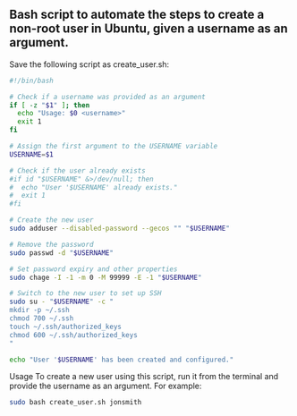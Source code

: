 ## Bash script to automate the steps to create a non-root user in Ubuntu, given a username as an argument.

Save the following script as create_user.sh:

```bash
#!/bin/bash

# Check if a username was provided as an argument
if [ -z "$1" ]; then
  echo "Usage: $0 <username>"
  exit 1
fi

# Assign the first argument to the USERNAME variable
USERNAME=$1

# Check if the user already exists
#if id "$USERNAME" &>/dev/null; then
#  echo "User '$USERNAME' already exists."
#  exit 1
#fi

# Create the new user
sudo adduser --disabled-password --gecos "" "$USERNAME"

# Remove the password
sudo passwd -d "$USERNAME"

# Set password expiry and other properties
sudo chage -I -1 -m 0 -M 99999 -E -1 "$USERNAME"

# Switch to the new user to set up SSH
sudo su - "$USERNAME" -c "
mkdir -p ~/.ssh
chmod 700 ~/.ssh
touch ~/.ssh/authorized_keys
chmod 600 ~/.ssh/authorized_keys
"

echo "User '$USERNAME' has been created and configured."
```

Usage
To create a new user using this script, run it from the terminal and provide the username as an argument. For example:

```bash
sudo bash create_user.sh jonsmith
```
